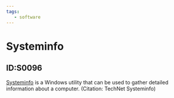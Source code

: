 ```yaml
---
tags:
   - software
---
```

# Systeminfo
## ID:S0096
[Systeminfo](/mitre/software/S0096) is a Windows utility that can be used to gather detailed information about a computer. (Citation: TechNet Systeminfo)

